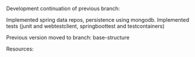 
Development continuation of previous branch:

  Implemented spring data repos, persistence using mongodb.
  Implemented tests (junit and webtestclient, springboottest and testcontainers)

Previous version moved to branch: base-structure

Resources:


